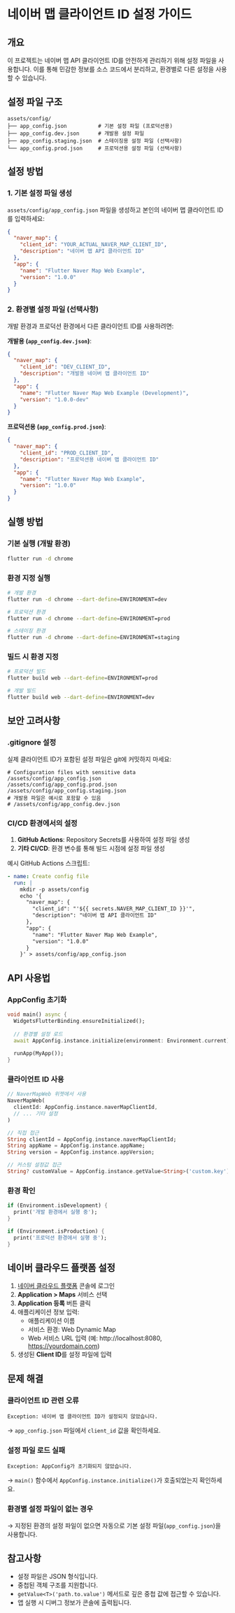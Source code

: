 # 네이버 맵 클라이언트 ID 설정 가이드

## 개요
이 프로젝트는 네이버 맵 API 클라이언트 ID를 안전하게 관리하기 위해 설정 파일을 사용합니다. 이를 통해 민감한 정보를 소스 코드에서 분리하고, 환경별로 다른 설정을 사용할 수 있습니다.

## 설정 파일 구조

```
assets/config/
├── app_config.json          # 기본 설정 파일 (프로덕션용)
├── app_config.dev.json      # 개발용 설정 파일
├── app_config.staging.json  # 스테이징용 설정 파일 (선택사항)
└── app_config.prod.json     # 프로덕션용 설정 파일 (선택사항)
```

## 설정 방법

### 1. 기본 설정 파일 생성

`assets/config/app_config.json` 파일을 생성하고 본인의 네이버 맵 클라이언트 ID를 입력하세요:

```json
{
  "naver_map": {
    "client_id": "YOUR_ACTUAL_NAVER_MAP_CLIENT_ID",
    "description": "네이버 맵 API 클라이언트 ID"
  },
  "app": {
    "name": "Flutter Naver Map Web Example",
    "version": "1.0.0"
  }
}
```

### 2. 환경별 설정 파일 (선택사항)

개발 환경과 프로덕션 환경에서 다른 클라이언트 ID를 사용하려면:

**개발용 (`app_config.dev.json`)**:
```json
{
  "naver_map": {
    "client_id": "DEV_CLIENT_ID",
    "description": "개발용 네이버 맵 클라이언트 ID"
  },
  "app": {
    "name": "Flutter Naver Map Web Example (Development)",
    "version": "1.0.0-dev"
  }
}
```

**프로덕션용 (`app_config.prod.json`)**:
```json
{
  "naver_map": {
    "client_id": "PROD_CLIENT_ID",
    "description": "프로덕션용 네이버 맵 클라이언트 ID"
  },
  "app": {
    "name": "Flutter Naver Map Web Example",
    "version": "1.0.0"
  }
}
```

## 실행 방법

### 기본 실행 (개발 환경)
```bash
flutter run -d chrome
```

### 환경 지정 실행
```bash
# 개발 환경
flutter run -d chrome --dart-define=ENVIRONMENT=dev

# 프로덕션 환경
flutter run -d chrome --dart-define=ENVIRONMENT=prod

# 스테이징 환경
flutter run -d chrome --dart-define=ENVIRONMENT=staging
```

### 빌드 시 환경 지정
```bash
# 프로덕션 빌드
flutter build web --dart-define=ENVIRONMENT=prod

# 개발 빌드
flutter build web --dart-define=ENVIRONMENT=dev
```

## 보안 고려사항

### .gitignore 설정
실제 클라이언트 ID가 포함된 설정 파일은 git에 커밋하지 마세요:

```gitignore
# Configuration files with sensitive data
/assets/config/app_config.json
/assets/config/app_config.prod.json
/assets/config/app_config.staging.json
# 개발용 파일은 예시로 포함할 수 있음
# /assets/config/app_config.dev.json
```

### CI/CD 환경에서의 설정
1. **GitHub Actions**: Repository Secrets를 사용하여 설정 파일 생성
2. **기타 CI/CD**: 환경 변수를 통해 빌드 시점에 설정 파일 생성

예시 GitHub Actions 스크립트:
```yaml
- name: Create config file
  run: |
    mkdir -p assets/config
    echo '{
      "naver_map": {
        "client_id": "'${{ secrets.NAVER_MAP_CLIENT_ID }}'",
        "description": "네이버 맵 API 클라이언트 ID"
      },
      "app": {
        "name": "Flutter Naver Map Web Example",
        "version": "1.0.0"
      }
    }' > assets/config/app_config.json
```

## API 사용법

### AppConfig 초기화
```dart
void main() async {
  WidgetsFlutterBinding.ensureInitialized();
  
  // 환경별 설정 로드
  await AppConfig.instance.initialize(environment: Environment.current);
  
  runApp(MyApp());
}
```

### 클라이언트 ID 사용
```dart
// NaverMapWeb 위젯에서 사용
NaverMapWeb(
  clientId: AppConfig.instance.naverMapClientId,
  // ... 기타 설정
)

// 직접 접근
String clientId = AppConfig.instance.naverMapClientId;
String appName = AppConfig.instance.appName;
String version = AppConfig.instance.appVersion;

// 커스텀 설정값 접근
String? customValue = AppConfig.instance.getValue<String>('custom.key');
```

### 환경 확인
```dart
if (Environment.isDevelopment) {
  print('개발 환경에서 실행 중');
}

if (Environment.isProduction) {
  print('프로덕션 환경에서 실행 중');
}
```

## 네이버 클라우드 플랫폼 설정

1. [네이버 클라우드 플랫폼](https://www.ncloud.com/) 콘솔에 로그인
2. **Application > Maps** 서비스 선택
3. **Application 등록** 버튼 클릭
4. 애플리케이션 정보 입력:
   - 애플리케이션 이름
   - 서비스 환경: Web Dynamic Map
   - Web 서비스 URL 입력 (예: http://localhost:8080, https://yourdomain.com)
5. 생성된 **Client ID**를 설정 파일에 입력

## 문제 해결

### 클라이언트 ID 관련 오류
```
Exception: 네이버 맵 클라이언트 ID가 설정되지 않았습니다.
```
→ `app_config.json` 파일에서 `client_id` 값을 확인하세요.

### 설정 파일 로드 실패
```
Exception: AppConfig가 초기화되지 않았습니다.
```
→ `main()` 함수에서 `AppConfig.instance.initialize()`가 호출되었는지 확인하세요.

### 환경별 설정 파일이 없는 경우
→ 지정된 환경의 설정 파일이 없으면 자동으로 기본 설정 파일(`app_config.json`)을 사용합니다.

## 참고사항

- 설정 파일은 JSON 형식입니다.
- 중첩된 객체 구조를 지원합니다.
- `getValue<T>('path.to.value')` 메서드로 깊은 중첩 값에 접근할 수 있습니다.
- 앱 실행 시 디버그 정보가 콘솔에 출력됩니다.
